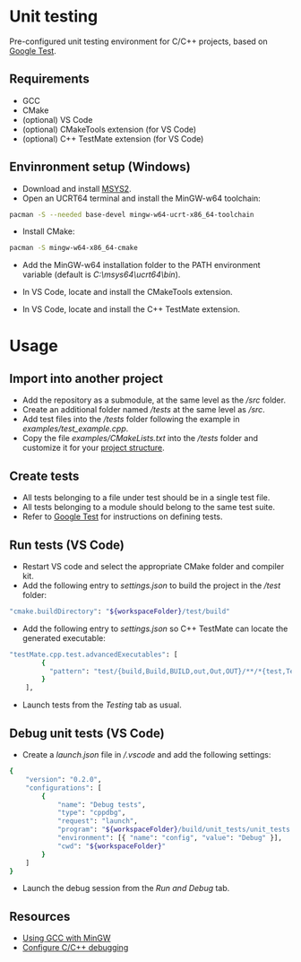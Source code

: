 # Unit testing
Pre-configured unit testing environment for C/C++ projects, based on [Google Test](https://github.com/google/googletest).

## Requirements
* GCC
* CMake
* (optional) VS Code
* (optional) CMakeTools extension (for VS Code)
* (optional) C++ TestMate extension (for VS Code)

## Envinronment setup (Windows)
* Download and install [MSYS2](https://www.msys2.org/).
* Open an UCRT64 terminal and install the MinGW-w64 toolchain:
```bash
pacman -S --needed base-devel mingw-w64-ucrt-x86_64-toolchain
```
* Install CMake:
```bash
pacman -S mingw-w64-x86_64-cmake
```
* Add the MinGW-w64 installation folder to the PATH environment variable (default is *C:\msys64\ucrt64\bin*).

* In VS Code, locate and install the CMakeTools extension.
* In VS Code, locate and install the C++ TestMate extension.

# Usage
## Import into another project
* Add the repository as a submodule, at the same level as the */src* folder.
* Create an additional folder named */tests* at the same level as */src*.
* Add test files into the */tests* folder following the example in *examples/test_example.cpp*.
* Copy the file *examples/CMakeLists.txt* into the */tests* folder and customize it for your [project structure](examples/README.md).

## Create tests
* All tests belonging to a file under test should be in a single test file.
* All tests belonging to a module should belong to the same test suite.
* Refer to [Google Test](https://google.github.io/googletest/) for instructions on defining tests.

## Run tests (VS Code)
* Restart VS code and select the appropriate CMake folder and compiler kit.
* Add the following entry to *settings.json* to build the project in the */test* folder:
```bash
"cmake.buildDirectory": "${workspaceFolder}/test/build"
```
* Add the following entry to *settings.json* so C++ TestMate can locate the generated executable:
```bash
"testMate.cpp.test.advancedExecutables": [
        {
          "pattern": "test/{build,Build,BUILD,out,Out,OUT}/**/*{test,Test,TEST}*",
        }
    ],
```
* Launch tests from the *Testing* tab as usual.

## Debug unit tests (VS Code)
* Create a *launch.json* file in */.vscode* and add the following settings:
```bash
{
    "version": "0.2.0",
    "configurations": [
        {
            "name": "Debug tests",
            "type": "cppdbg",
            "request": "launch",
            "program": "${workspaceFolder}/build/unit_tests/unit_tests.exe",
            "environment": [{ "name": "config", "value": "Debug" }],
            "cwd": "${workspaceFolder}"
        }
    ]
}
```
* Launch the debug session from the *Run and Debug* tab.

## Resources

* [Using GCC with MinGW](https://code.visualstudio.com/docs/cpp/config-mingw)
* [Configure C/C++ debugging](https://code.visualstudio.com/docs/cpp/launch-json-reference)
